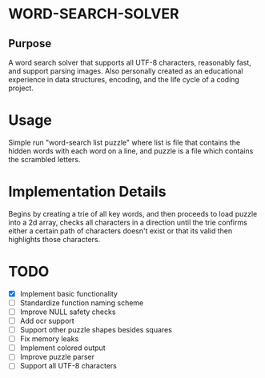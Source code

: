 # WORD-SEARCH-SOLVER
## Purpose
A word search solver that supports all UTF-8 characters, reasonably fast, and
support parsing images. Also personally created as an educational experience
in data structures, encoding, and the life cycle of a coding project.
# Usage
Simple run "word-search list puzzle" where list is file that contains the
hidden words with each word on a line, and puzzle is a file which contains
the scrambled letters.
# Implementation Details
Begins by creating a trie of all key words, and then proceeds to load puzzle
into a 2d array, checks all characters in a direction until the trie confirms either
a certain path of characters doesn't exist or that its valid then highlights those
characters.
# TODO
- [X] Implement basic functionality
- [ ] Standardize function naming scheme
- [ ] Improve NULL safety checks
- [ ] Add ocr support
- [ ] Support other puzzle shapes besides squares
- [ ] Fix memory leaks
- [ ] Implement colored output
- [ ] Improve puzzle parser
- [ ] Support all UTF-8 characters
